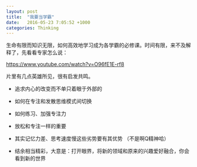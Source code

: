 ```yaml
---
layout: post
title:  "我要当学霸"
date:   2016-05-23 7:05:52 +1000
categories: Thinking
---
```

生命有限而知识无限，如何高效地学习成为各学霸的必修课。时间有限，来不及解释了，先看看专家怎么说：

https://www.youtube.com/watch?v=O96fE1E-rf8

片里有几点英雄所见，很有启发共鸣。

- 追求内心的改变而不单只着眼于外部的

- 如何在专注和发散思维模式间切换

- 如何练习、加强专注力

- 放松和专注一样的重要

- 其实记忆力差、思考速度慢这些劣势要有其优势 （不是啊Q精神哈）

- 结余相当精彩，大意是：打开眼界，将新的领域和原来的兴趣爱好融合，你会看到新的世界


